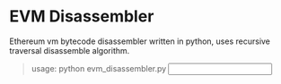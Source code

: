 # EVM Disassembler

Ethereum vm bytecode disassembler written in python, uses recursive traversal disassemble algorithm.

> usage: python evm_disassembler.py <input>
